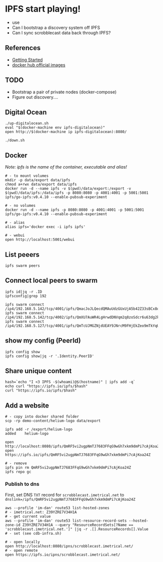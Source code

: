 # IPFS start playing!

- use 
- Can I bootstrap a discovery system off IPFS
- Can I sync scrobblecast data back through IPFS?

## References
- [Getting Started](https://ipfs.io/docs/getting-started/)
- [docker hub official images](https://hub.docker.com/r/ipfs/go-ipfs/)

## TODO

- Bootstrap a pair of private nodes (docker-compose)
- Figure out discovery....

## Digital Ocean
```
./up-digitalocean.sh
eval "$(docker-machine env ipfs-digitalocean)"
open http://$(docker-machine ip ipfs-digitalocean):8080/

./down.sh
```

## Docker
_Note: ipfs is the name of the container, executable and alias!_
```
# - to mount volumes
mkdir -p data/export data/ipfs
chmod a+rwx data/export data/ipfs
docker run -d --name ipfs -v $(pwd)/data/export:/export -v $(pwd)/data/ipfs:/data/ipfs -p 8080:8080 -p 4001:4001 -p 5001:5001 ipfs/go-ipfs:v0.4.10 --enable-pubsub-experiment

# - no volumes
docker run -d --name ipfs -p 8080:8080 -p 4001:4001 -p 5001:5001 ipfs/go-ipfs:v0.4.10 --enable-pubsub-experiment

# - alias
alias ipfs='docker exec -i ipfs ipfs'

# - webui
open http://localhost:5001/webui
```

## List peeers
```
ipfs swarm peers
```

## Connect local peers to swarm
```
ipfs id|jq -r .ID
ipfsconfig|grep 192

ipfs swarm connect /ip4/192.168.5.142/tcp/4001/ipfs/QmacJoJLQecdQMAuUdzGUxUjA5b42Z33sBCx8o8nN3pbgW
ipfs swarm connect /ip4/192.168.5.142/tcp/4002/ipfs/QmXU7AuWR4LgHrwdDNVqm2q8zoSdcr6u63dg2k1otG1Vab
ipfs swarm connect /ip4/192.168.5.127/tcp/4001/ipfs/QmTcUJMGZNjdUEAY9JNrcM9FHjEkZeo9mTkYqUQqLxSq5b

```

## show my config (PeerId)
```
ipfs config show
ipfs config show|jq -r '.Identity.PeerID'
```

## Share unique content
```
hash=`echo "I <3 IPFS -$(whoami)@$(hostname)" | ipfs add -q`
echo curl "https://ipfs.io/ipfs/$hash"
curl "https://ipfs.io/ipfs/$hash"
```

## Add a website
```
# - copy into docker shared folder
scp -rp demo-content/helium-logo data/export

ipfs add -r /export/helium-logo
added    helium-logo

open http://localhost:8080/ipfs/QmRF5vi2ugpNmTJ7683FFqG9wGh7xkm9dmPi7cAjKoa24Z
open https://ipfs.io/ipfs/QmRF5vi2ugpNmTJ7683FFqG9wGh7xkm9dmPi7cAjKoa24Z

# - remove
ipfs pin rm QmRF5vi2ugpNmTJ7683FFqG9wGh7xkm9dmPi7cAjKoa24Z
ipfs repo gc
```

### Publish to dns

First, set DNS `TXT` record for `scrobblecast.imetrical.net` to `dnslink=/ipfs/QmRF5vi2ugpNmTJ7683FFqG9wGh7xkm9dmPi7cAjKoa24Z`
```
aws --profile 'im-dan' route53 list-hosted-zones
# - imetrical.net: Z39YZRE7V34H1A
# - get current value
aws --profile 'im-dan' route53 list-resource-record-sets --hosted-zone-id Z39YZRE7V34H1A --query "ResourceRecordSets[?Name == 'scrobblecast.imetrical.net.']" |jq -r .[].ResourceRecords[].Value
# - set (see cdb-infra.sh)

# - open locally
open http://localhost:8080/ipns/scrobblecast.imetrical.net/
# - open remote
open https://ipfs.io/ipns/scrobblecast.imetrical.net/

```